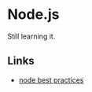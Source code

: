 # Node.js
Still learning it.

## Links
- [node best practices](https://github.com/i0natan/nodebestpractices)